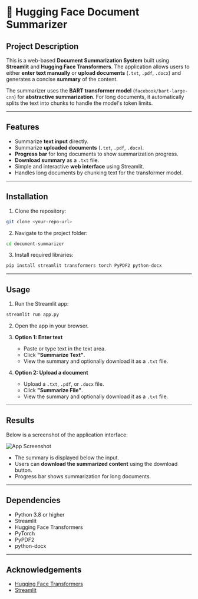 # 📄 Hugging Face Document Summarizer

## **Project Description**

This is a web-based **Document Summarization System** built using **Streamlit** and **Hugging Face Transformers**.
The application allows users to either **enter text manually** or **upload documents** (`.txt`, `.pdf`, `.docx`) and generates a concise **summary** of the content.

The summarizer uses the **BART transformer model** (`facebook/bart-large-cnn`) for **abstractive summarization**. For long documents, it automatically splits the text into chunks to handle the model's token limits.

---

## **Features**

* Summarize **text input** directly.
* Summarize **uploaded documents** (`.txt`, `.pdf`, `.docx`).
* **Progress bar** for long documents to show summarization progress.
* **Download summary** as a `.txt` file.
* Simple and interactive **web interface** using Streamlit.
* Handles long documents by chunking text for the transformer model.

---

## **Installation**

1. Clone the repository:

```bash
git clone <your-repo-url>
```

2. Navigate to the project folder:

```bash
cd document-summarizer
```

3. Install required libraries:

```bash
pip install streamlit transformers torch PyPDF2 python-docx
```

---

## **Usage**

1. Run the Streamlit app:

```bash
streamlit run app.py
```

2. Open the app in your browser.

3. **Option 1: Enter text**

   * Paste or type text in the text area.
   * Click **"Summarize Text"**.
   * View the summary and optionally download it as a `.txt` file.

4. **Option 2: Upload a document**

   * Upload a `.txt`, `.pdf`, or `.docx` file.
   * Click **"Summarize File"**.
   * View the summary and optionally download it as a `.txt` file.

---

## **Results**

Below is a screenshot of the application interface:

![App Screenshot](replace-with-your-screenshot-url)

* The summary is displayed below the input.
* Users can **download the summarized content** using the download button.
* Progress bar shows summarization for long documents.

---

## **Dependencies**

* Python 3.8 or higher
* Streamlit
* Hugging Face Transformers
* PyTorch
* PyPDF2
* python-docx

---

## **Acknowledgements**

* [Hugging Face Transformers](https://huggingface.co/transformers/)
* [Streamlit](https://streamlit.io/)
